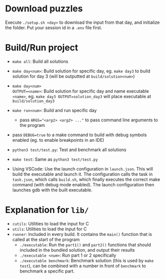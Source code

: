 # Download puzzles

Execute `./setup.sh <day>` to download the input from that day, and initialize the folder.
Put your session id in a `.env` file first.

# Build/Run project

- `make all`: Build all solutions

- <code>make day<i>\<num></i></code>: Build solution for specific day, eg. `make day3` to build solution for day 3 (will be outputted at <code>build/solution<i>\<num></i></code>)

- <code>make day<i>\<num></i> OUTPUT=<i>\<name></i></code>: Build solution for specific day and name executable `<name>`, eg. `make day3 OUTPUT=solution_day3` will place executable at `build/solution_day3`

- <code>make run<i>\<num></i></code>: Build and run specific day

  - pass <code>ARGS="<i>\<arg1> \<arg2></i> ..."</code> to pass command line arguments to the program

- pass `DEBUG=true` to a make command to build with debug symbols enabled (eg. to enable breakpoints in an IDE)

- `python3 test/test.py`: Test and benchmark all solutions
- `make test`: Same as `python3 test/test.py`

- Using VSCode:
  Use the launch configuration in `launch.json`. This will build the executable and launch it. The configuration calls the task in `task.json`, which calls `build.sh`, which finally executes the correct make command (with debug mode enabled). The launch configuration then launches gdb with the built executable.

# Explanation for `lib/`

- `cutils`: Utilities to load the input for C
- `utils`: Utilities to load the input for C
- `runner`: Included in every build. It contains the `main()` function that is called at the start of the program
  - `./executable`: Run the `part1()` and `part2()` functions that should included in the bundled solution, and output their results
  - <code>./executable <i>\<num></i></code>: Run part 1 or 2 specifically
  - <code>./executable benchmark</code>: Benchmark solution (this is used by `make test`), can be combined with a number in front of `benchmark` to benchmark a specific part.
